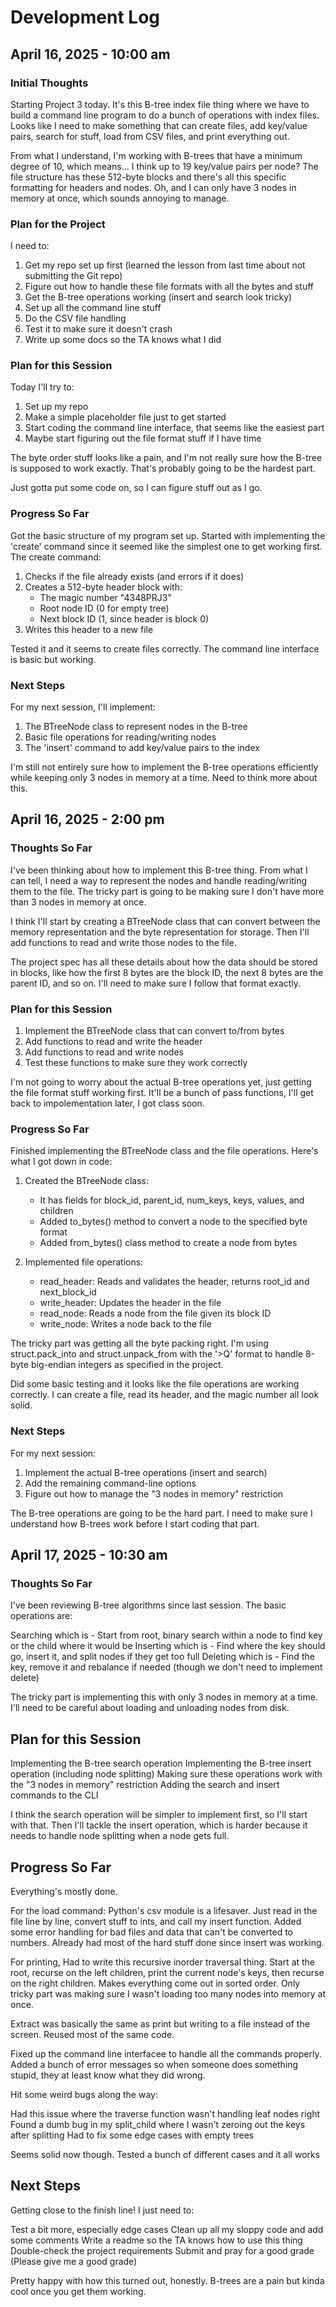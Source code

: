 # Development Log

## April 16, 2025 - 10:00 am

### Initial Thoughts
Starting Project 3 today. It's this B-tree index file thing where we have to build a command line program to do a bunch of operations with index files. Looks like I need to make something that can create files, add key/value pairs, search for stuff, load from CSV files, and print everything out.

From what I understand, I'm working with B-trees that have a minimum degree of 10, which means... I think up to 19 key/value pairs per node? The file structure has these 512-byte blocks and there's all this specific formatting for headers and nodes. Oh, and I can only have 3 nodes in memory at once, which sounds annoying to manage.

### Plan for the Project
I need to:
1. Get my repo set up first (learned the lesson from last time about not submitting the Git repo)
2. Figure out how to handle these file formats with all the bytes and stuff
3. Get the B-tree operations working (insert and search look tricky)
4. Set up all the command line stuff
5. Do the CSV file handling
6. Test it to make sure it doesn't crash
7. Write up some docs so the TA knows what I did

### Plan for this Session
Today I'll try to:
1. Set up my repo
2. Make a simple placeholder file just to get started
3. Start coding the command line interface, that seems like the easiest part
4. Maybe start figuring out the file format stuff if I have time

The byte order stuff looks like a pain, and I'm not really sure how the B-tree is supposed to work exactly. That's probably going to be the hardest part.

Just gotta put some code on, so I can figure stuff out as I go. 


### Progress So Far
Got the basic structure of my program set up. Started with implementing the 'create' command since it seemed like the simplest one to get working first. The create command:
1. Checks if the file already exists (and errors if it does)
2. Creates a 512-byte header block with:
   - The magic number "4348PRJ3"
   - Root node ID (0 for empty tree)
   - Next block ID (1, since header is block 0)
3. Writes this header to a new file

Tested it and it seems to create files correctly. The command line interface is basic but working.

### Next Steps
For my next session, I'll implement:
1. The BTreeNode class to represent nodes in the B-tree
2. Basic file operations for reading/writing nodes
3. The 'insert' command to add key/value pairs to the index

I'm still not entirely sure how to implement the B-tree operations efficiently while keeping only 3 nodes in memory at a time. Need to think more about this.




## April 16, 2025 - 2:00 pm

### Thoughts So Far
I've been thinking about how to implement this B-tree thing. From what I can tell, I need a way to represent the nodes and handle reading/writing them to the file. The tricky part is going to be making sure I don't have more than 3 nodes in memory at once.

I think I'll start by creating a BTreeNode class that can convert between the memory representation and the byte representation for storage. Then I'll add functions to read and write those nodes to the file.

The project spec has all these details about how the data should be stored in blocks, like how the first 8 bytes are the block ID, the next 8 bytes are the parent ID, and so on. I'll need to make sure I follow that format exactly.

### Plan for this Session
1. Implement the BTreeNode class that can convert to/from bytes
2. Add functions to read and write the header
3. Add functions to read and write nodes
4. Test these functions to make sure they work correctly

I'm not going to worry about the actual B-tree operations yet, just getting the file format stuff working first. It'll be a bunch of pass functions, I'll get back to impolementation later, I got class soon. 

### Progress So Far
Finished implementing the BTreeNode class and the file operations. Here's what I got down in code:

1. Created the BTreeNode class:
   - It has fields for block_id, parent_id, num_keys, keys, values, and children
   - Added to_bytes() method to convert a node to the specified byte format
   - Added from_bytes() class method to create a node from bytes

2. Implemented file operations:
   - read_header: Reads and validates the header, returns root_id and next_block_id
   - write_header: Updates the header in the file
   - read_node: Reads a node from the file given its block ID
   - write_node: Writes a node back to the file

The tricky part was getting all the byte packing right. I'm using struct.pack_into and struct.unpack_from with the '>Q' format to handle 8-byte big-endian integers as specified in the project.

Did some basic testing and it looks like the file operations are working correctly. I can create a file, read its header, and the magic number all look solid.


### Next Steps
For my next session:
1. Implement the actual B-tree operations (insert and search)
2. Add the remaining command-line options
3. Figure out how to manage the "3 nodes in memory" restriction

The B-tree operations are going to be the hard part. I need to make sure I understand how B-trees work before I start coding that part.



## April 17, 2025 - 10:30 am

### Thoughts So Far
I've been reviewing B-tree algorithms since last session. The basic operations are:

Searching which is - Start from root, binary search within a node to find key or the child where it would be
Inserting which is - Find where the key should go, insert it, and split nodes if they get too full
Deleting which is - Find the key, remove it and rebalance if needed (though we don't need to implement delete)

The tricky part is implementing this with only 3 nodes in memory at a time. I'll need to be careful about loading and unloading nodes from disk.

## Plan for this Session
Implementing the B-tree search operation
Implementing the B-tree insert operation (including node splitting)
Making sure these operations work with the "3 nodes in memory" restriction
Adding the search and insert commands to the CLI

I think the search operation will be simpler to implement first, so I'll start with that. Then I'll tackle the insert operation, which is harder because it needs to handle node splitting when a node gets full.


## Progress So Far

Everything's mostly done. 

For the load command: Python's csv module is a lifesaver. Just read in the file line by line, convert stuff to ints, and call my insert function. Added some error handling for bad files and data that can't be converted to numbers. Already had most of the hard stuff done since insert was working.

For printing, Had to write this recursive inorder traversal thing. Start at the root, recurse on the left children, print the current node's keys, then recurse on the right children. Makes everything come out in sorted order. Only tricky part was making sure I wasn't loading too many nodes into memory at once.

Extract was basically the same as print but writing to a file instead of the screen. Reused most of the same code.

Fixed up the command line interfacee to handle all the commands properly. Added a bunch of error messages so when someone does something stupid, they at least know what they did wrong.

Hit some weird bugs along the way:

Had this issue where the traverse function wasn't handling leaf nodes right
Found a dumb bug in my split_child where I wasn't zeroing out the keys after splitting
Had to fix some edge cases with empty trees

Seems solid now though. Tested a bunch of different cases and it all works


## Next Steps

Getting close to the finish line! I just need to:

Test a bit more, especially edge cases
Clean up all my sloppy code and add some comments
Write a readme so the TA knows how to use this thing
Double-check the project requirements
Submit and pray for a good grade (Please give me a good grade)

Pretty happy with how this turned out, honestly. B-trees are a pain but kinda cool once you get them working.
